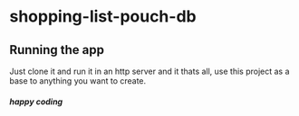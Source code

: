 # shopping-list-pouch-db

## Running the app
Just clone it and run it in an http server and it thats all,
use this project as a base to anything you want to create.

##### happy coding